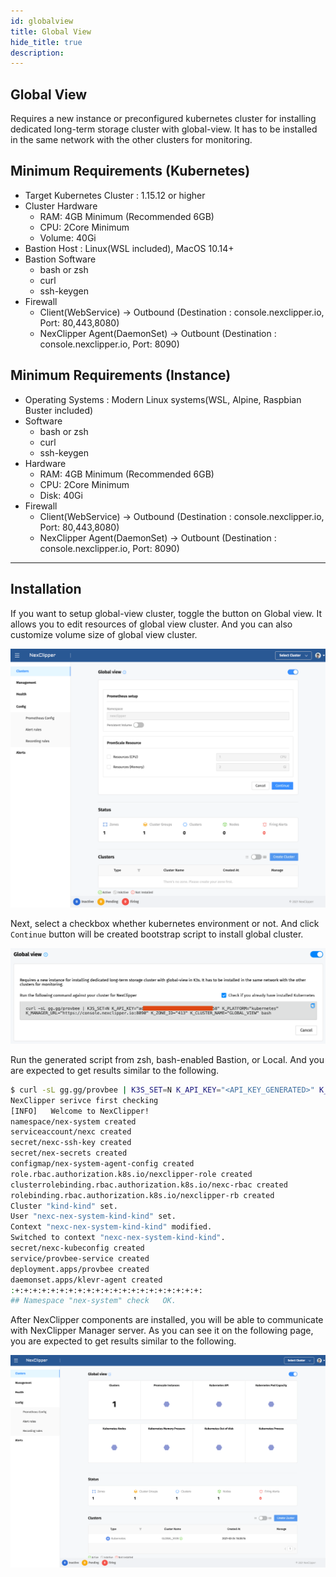 ```yaml
---
id: globalview
title: Global View
hide_title: true
description:
---
```


## Global View

Requires a new instance or preconfigured kubernetes cluster for installing dedicated long-term storage cluster with global-view. It has to be
installed in the same network with the other clusters for monitoring.

## Minimum Requirements (Kubernetes)

* Target Kubernetes Cluster : 1.15.12 or higher
* Cluster Hardware
  * RAM: 4GB Minimum (Recommended 6GB)
  * CPU: 2Core Minimum
  * Volume: 40Gi
* Bastion Host : Linux(WSL included), MacOS 10.14+
* Bastion Software
  * bash or zsh
  * curl
  * ssh-keygen
* Firewall
  * Client(WebService) -> Outbound (Destination : console.nexclipper.io, Port: 80,443,8080)
  * NexClipper Agent(DaemonSet) -> Outbount (Destination : console.nexclipper.io, Port: 8090)

## Minimum Requirements (Instance)

* Operating Systems : Modern Linux systems(WSL, Alpine, Raspbian Buster included)
* Software
  * bash or zsh
  * curl
  * ssh-keygen
* Hardware
  * RAM: 4GB Minimum (Recommended 6GB)
  * CPU: 2Core Minimum
  * Disk: 40Gi
* Firewall
  * Client(WebService) -> Outbound (Destination : console.nexclipper.io, Port: 80,443,8080)
  * NexClipper Agent(DaemonSet) -> Outbount (Destination : console.nexclipper.io, Port: 8090)
---

## Installation

If you want to setup global-view cluster, toggle the button on Global view. It allows you to edit resources of global view cluster. And you can also customize volume size of global view cluster.  

![globalview](../static/img/nc-start-global.png)

Next, select a checkbox whether kubernetes environment or not. And click `Continue` button will be created bootstrap script to install global cluster.

![globalview-init](../static/img/nc-global-view-init.png)

Run the generated script from zsh, bash-enabled Bastion, or Local. And you are expected to get results similar to the following.

```sh
$ curl -sL gg.gg/provbee | K3S_SET=N K_API_KEY="<API_KEY_GENERATED>" K_PLATFORM="kubernetes" K_MANAGER_URL="https://console.nexclipper.io:8090" K_ZONE_ID="413" K_CLUSTER_NAME="GLOBAL_VIEW" bash
NexClipper serivce first checking
[INFO]   Welcome to NexClipper!
namespace/nex-system created
serviceaccount/nexc created
secret/nexc-ssh-key created
secret/nex-secrets created
configmap/nex-system-agent-config created
role.rbac.authorization.k8s.io/nexclipper-role created
clusterrolebinding.rbac.authorization.k8s.io/nexc-rbac created
rolebinding.rbac.authorization.k8s.io/nexclipper-rb created
Cluster "kind-kind" set.
User "nexc-nex-system-kind-kind" set.
Context "nexc-nex-system-kind-kind" modified.
Switched to context "nexc-nex-system-kind-kind".
secret/nexc-kubeconfig created
service/provbee-service created
deployment.apps/provbee created
daemonset.apps/klevr-agent created
:+:+:+:+:+:+:+:+:+:+:+:+:+:+:+:+:+:+:+:+:+:
## Namespace "nex-system" check	  OK.
```

After NexClipper components are installed, you will be able to communicate with NexClipper Manager server. As you can see it on the following page, you are expected to get results similar to the following.

![globalview-dashboard](../static/img/nc-global-view-dashboard.png)
